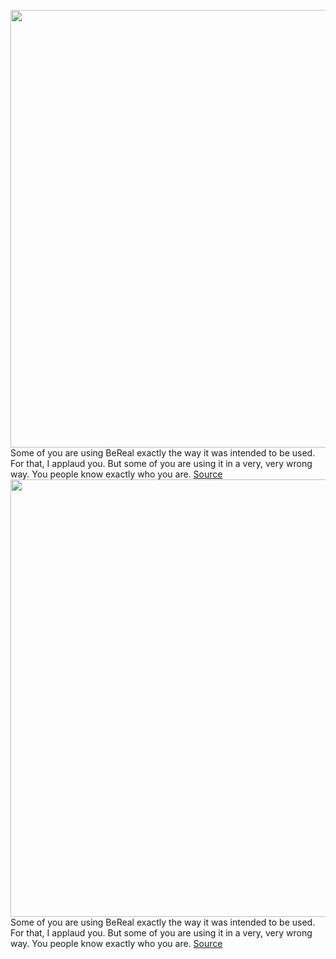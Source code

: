 <img src='https://cdn.vox-cdn.com/thumbor/ek0hiJgRytlEc2bPjeYFhQR7NII=/0x0:5803x3869/1200x800/filters:focal(2438x1471:3366x2399)/cdn.vox-cdn.com/uploads/chorus_image/image/71264970/1242373352.0.jpg' width='700px' /><br/>
Some of you are using BeReal exactly the way it was intended to be used. For that, I applaud you. But some of you are using it in a very, very wrong way. You people know exactly who you are.
<a href='https://www.theverge.com/2022/8/20/23313295/bereal-instagram-app-curation-change'> Source <a/><img src='https://cdn.vox-cdn.com/thumbor/ek0hiJgRytlEc2bPjeYFhQR7NII=/0x0:5803x3869/1200x800/filters:focal(2438x1471:3366x2399)/cdn.vox-cdn.com/uploads/chorus_image/image/71264970/1242373352.0.jpg' width='700px' /><br/>
Some of you are using BeReal exactly the way it was intended to be used. For that, I applaud you. But some of you are using it in a very, very wrong way. You people know exactly who you are.
<a href='https://www.theverge.com/2022/8/20/23313295/bereal-instagram-app-curation-change'> Source <a/>